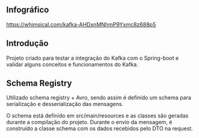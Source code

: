 ## Infográfico
https://whimsical.com/kafka-AHDxnMNhmP9Yxmc8z688p5

## Introdução
Projeto criado para testar a integração do Kafka com o Spring-boot e validar alguns conceitos e funcionamentos do Kafka.

## Schema Registry
Utilizado schema registry + Avro, sendo assim é definido um schema para serialização e desserialização das mensagens.

O schema está definido em src/main/resources e as classes são geradas durante a compilação do projeto. Durante o envio da mensagem, é construído a classe schema com os dados recebidos pelo DTO na request.

